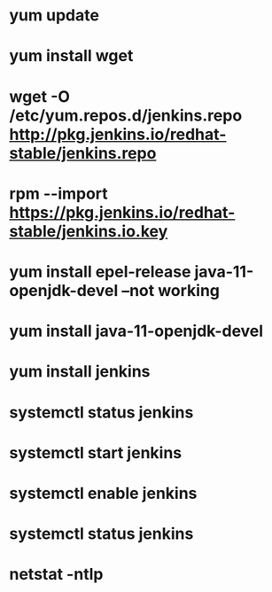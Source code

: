 # yum update
# yum install wget
# wget -O /etc/yum.repos.d/jenkins.repo http://pkg.jenkins.io/redhat-stable/jenkins.repo
# rpm --import https://pkg.jenkins.io/redhat-stable/jenkins.io.key
# yum install epel-release java-11-openjdk-devel –not working
# yum install java-11-openjdk-devel

# yum install jenkins
# systemctl status jenkins
# systemctl start jenkins
# systemctl enable jenkins
# systemctl status jenkins
# netstat -ntlp

